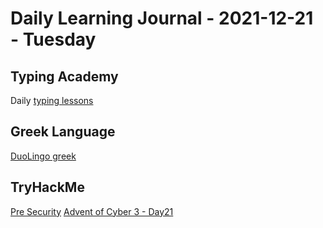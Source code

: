 # Daily Learning Journal - 2021-12-21 - Tuesday

## Typing Academy

Daily [typing lessons](https://www.typing.academy/typing-tutor/lessons)

## Greek Language

[DuoLingo greek](https://www.duolingo.com/learn)

## TryHackMe

[Pre Security](https://tryhackme.com/path/outline/presecurity)
[Advent of Cyber 3 - Day21](https://tryhackme.com/room/adventofcyber3)

